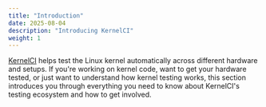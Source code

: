 ```yaml
---
title: "Introduction"
date: 2025-08-04
description: "Introducing KernelCI"
weight: 1
---
```


[KernelCI](https://kernelci.org/) helps test the Linux kernel automatically across different hardware and setups. If you're working on kernel code, want to get your hardware tested, or just want to understand how kernel testing works, this section introduces you through everything you need to know about KernelCI's testing ecosystem and how to get involved.